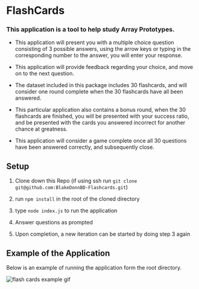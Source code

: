 # FlashCards

### This application is a tool to help study Array Prototypes. 

* This application will present you with a multiple choice question consisting of 3 possible answers, using the arrow keys or typing in the corresponding number to the answer, you will enter your response. 

* This application will provide feedback regarding your choice, and move on to the next question.

* The dataset included in this package includes 30 flashcards, and will consider one round complete when the 30 flashcards have all been answered.

* This particular application also contains a bonus round, when the 30 flashcards are finished, you will be presented with your success ratio, and be presented with the cards you answered incorrect for another chance at greatness.

* This application will consider a game complete once all 30 questions have been answered correctly, and subsequently close.

## Setup

1. Clone down this Repo (if using ssh run `git clone git@github.com:BlakeDonnBD-Flashcards.git`)

2. run `npm install` in the root of the cloned directory

3. type `node index.js` to run the application

4. Answer questions as prompted

5. Upon completion, a new iteration can be started by doing step 3 again


## Example of the Application

Below is an example of running the application form the root directory.

![flash cards example gif](https://i.imgur.com/8f2yydQ.gif)

